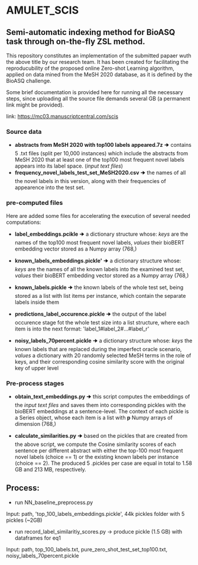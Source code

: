 # AMULET_SCIS

## Semi-automatic indexing method for BioASQ task through on-the-fly ZSL method.

This repository constitutes an implementation of the submitted papaer wuth the above title by our research team.
It has been created for facilitating the reproducubility of the proposed online Zero-shot Learning algorithm, applied on data mined from the MeSH 2020 database, as it is defined by the BioASQ challenge.

Some brief documentation is provided here for running all the necessary steps, since uploading all the source file demands several GB (a permanent link might be provided). 

link: https://mc03.manuscriptcentral.com/scis


### Source data

- **abstracts from MeSH 2020 with top100 labels appeared.7z** 🠊 contains 5 .txt files (split per 10,000 instances) which include the abstracts from MeSH 2020 that at least one of the top100 most frequent novel labels appears into its label space. (*input text files*)
- **frequency_novel_labels_test_set_MeSH2020.csv**  🠊 the names of all the novel labels in this version, along with their frequencies of appearence into the test set.

### pre-computed files

Here are added some files for accelerating the execution of several needed computations:


- **label_embeddings.pcikle** 🠊 a dictionary structure whose: *keys* are the names of the top100 most frequent novel labels, *values* their bioBERT embedding vector stored as a Numpy array (768,)

- **known_labels_embeddings.pickle'** 🠊 a dictionary structure whose: *keys* are the names of all the known labels into the examined test set, *values* their bioBERT embedding vector stored as a Numpy array (768,)

- **known_labels.pickle** 🠊 the known labels of the whole test set, being stored as a list with list items per instance, which contain the separate labels inside them 

- **predictions_label_occurence.pickle** 🠊 the output of the label occurence stage fot the whole test size into a list structure, where each item is into the next format: 'label_1#label_2#...#label_r'

- **noisy_labels_70percent.pickle** 🠊 a dictionary structure whose: *keys* the known labels that are replaced during the imperfect oracle scenario, *values* a dictionary with 20 randomly selected MeSH terms in the role of keys, and their corresponding cosine similarity score with the original key of upper level




### Pre-process stages

- **obtain_text_embeddings.py** 🠊 this script computes the embeddings of the *input text files* and saves them into corresponding pickles with the bioBERT embeddings at a sentence-level. The context of each pickle is a Series object, whose each item is a list with **p** Numpy arrays of dimension (768,)

- **calculate_similarities.py** 🠊 based on the pickles that are created from the above script, we compute the Cosine similarity scores of each sentence per different abstract with either the top-100 most frequent novel labels (choice == 1) or the existing known labels per instance (choice == 2). The produced 5 .pickles per case are equal in total to 1.58 GB and 213 MB, respectively.


## Process:

 - run NN_baseline_preprocess.py 
 
 Input: path, 'top_100_labels_embeddings.pickle', 44k pickles folder with 5 pickles (~2GB)
 
 - run record_label_similaritiy_scores.py -> produce pickle (1.5 GB) with dataframes for eq1
 
 Input: path, top_100_labels.txt, pure_zero_shot_test_set_top100.txt, noisy_labels_70percent.pickle
